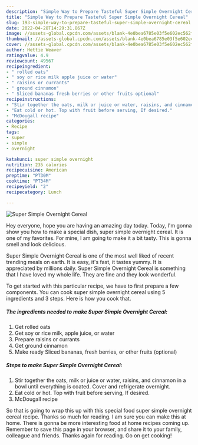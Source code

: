 ```yaml
---
description: "Simple Way to Prepare Tasteful Super Simple Overnight Cereal"
title: "Simple Way to Prepare Tasteful Super Simple Overnight Cereal"
slug: 193-simple-way-to-prepare-tasteful-super-simple-overnight-cereal
date: 2022-04-28T14:29:31.867Z
image: //assets-global.cpcdn.com/assets/blank-4e0bea6785e03f5e602ec562f230caae08da540cada707380b4fe1bbebba43da.png
thumbnail: //assets-global.cpcdn.com/assets/blank-4e0bea6785e03f5e602ec562f230caae08da540cada707380b4fe1bbebba43da.png
cover: //assets-global.cpcdn.com/assets/blank-4e0bea6785e03f5e602ec562f230caae08da540cada707380b4fe1bbebba43da.png
author: Hettie Weaver
ratingvalue: 4.9
reviewcount: 49567
recipeingredient:
- " rolled oats"
- " soy or rice milk apple juice or water"
- " raisins or currants"
- " ground cinnamon"
- " Sliced bananas fresh berries or other fruits optional"
recipeinstructions:
- "Stir together the oats, milk or juice or water, raisins, and cinnamon in a bowl until everything is coated. Cover and refrigerate overnight."
- "Eat cold or hot. Top with fruit before serving, If desired."
- "McDougall recipe"
categories:
- Recipe
tags:
- super
- simple
- overnight

katakunci: super simple overnight 
nutrition: 235 calories
recipecuisine: American
preptime: "PT30M"
cooktime: "PT34M"
recipeyield: "2"
recipecategory: Lunch

---
```



![Super Simple Overnight Cereal](//assets-global.cpcdn.com/assets/blank-4e0bea6785e03f5e602ec562f230caae08da540cada707380b4fe1bbebba43da.png)

Hey everyone, hope you are having an amazing day today. Today, I'm gonna show you how to make a special dish, super simple overnight cereal. It is one of my favorites. For mine, I am going to make it a bit tasty. This is gonna smell and look delicious.



Super Simple Overnight Cereal is one of the most well liked of recent trending meals on earth. It is easy, it's fast, it tastes yummy. It is appreciated by millions daily. Super Simple Overnight Cereal is something that I have loved my whole life. They are fine and they look wonderful.


To get started with this particular recipe, we have to first prepare a few components. You can cook super simple overnight cereal using 5 ingredients and 3 steps. Here is how you cook that.

<!--inarticleads1-->

##### The ingredients needed to make Super Simple Overnight Cereal:

1. Get  rolled oats
1. Get  soy or rice milk, apple juice, or water
1. Prepare  raisins or currants
1. Get  ground cinnamon
1. Make ready  Sliced bananas, fresh berries, or other fruits (optional)




<!--inarticleads2-->

##### Steps to make Super Simple Overnight Cereal:

1. Stir together the oats, milk or juice or water, raisins, and cinnamon in a bowl until everything is coated. Cover and refrigerate overnight.
1. Eat cold or hot. Top with fruit before serving, If desired.
1. McDougall recipe




So that is going to wrap this up with this special food super simple overnight cereal recipe. Thanks so much for reading. I am sure you can make this at home. There is gonna be more interesting food at home recipes coming up. Remember to save this page in your browser, and share it to your family, colleague and friends. Thanks again for reading. Go on get cooking!
